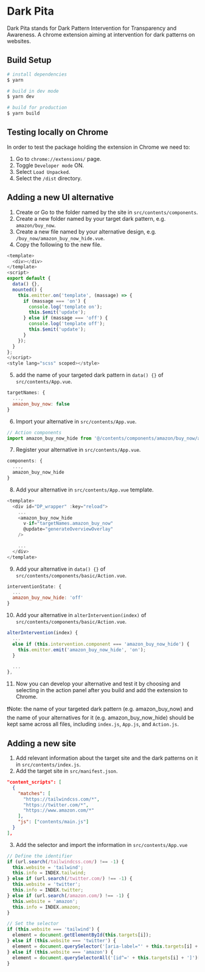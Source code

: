 # Dark Pita

Dark Pita stands for Dark Pattern Intervention for Transparency and Awareness. A chrome extension aiming at intervention for dark patterns on websites.

## Build Setup

```bash
# install dependencies
$ yarn

# build in dev mode
$ yarn dev

# build for production
$ yarn build
```

## Testing locally on Chrome

In order to test the package holding the extension in Chrome we need to:

1. Go to `chrome://extensions/` page.
2. Toggle `Developer mode` ON.
3. Select `Load Unpacked`.
4. Select the `/dist` directory.

## Adding a new UI alternative

1. Create or Go to the folder named by the site in `src/contents/components`.
2. Create a new folder named by your target dark pattern, e.g. `amazon/buy_now`.
3. Create a new file named by your alternative design, e.g. `/buy_now/amazon_buy_now_hide.vue`.
4. Copy the following to the new file.

```javascript
<template>
  <div></div>
</template>
<script>
export default {
  data() {},
  mounted() {
    this.emitter.on('template', (massage) => {
      if (massage === 'on') {
        console.log('template on');
        this.$emit('update');
      } else if (massage === 'off') {
        console.log('template off');
        this.$emit('update');
      }
    });
  }
};
</script>
<style lang="scss" scoped></style>
```

5. add the name of your targeted dark pattern in `data() {}` of `src/contents/App.vue`.

```javascript
targetNames: {
  ...,
  amazon_buy_now: false
}
```

6. Import your alternative in `src/contents/App.vue`.

```javascript
// Action components
import amazon_buy_now_hide from '@/contents/components/amazon/buy_now/amazon_buy_now_hide.vue';
```

7. Register your alternative in `src/contents/App.vue`.

```javascript
components: {
  ...,
  amazon_buy_now_hide
}
```

8. Add your alternative in `src/contents/App.vue` template.

```javascript
<template>
  <div id="DP_wrapper" :key="reload">
    ...
    <amazon_buy_now_hide
      v-if="targetNames.amazon_buy_now"
      @update="generateOverviewOverlay"
    />

    ...
  </div>
</template>
```

9. Add your alternative in `data() {}` of `src/contents/components/basic/Action.vue`.

```javascript
interventionState: {
  ...
  amazon_buy_now_hide: 'off'
}
```

10. Add your alternative in `alterIntervention(index)` of `src/contents/components/basic/Action.vue`.

```javascript
alterIntervention(index) {
  ...
  else if (this.intervention.component === 'amazon_buy_now_hide') {
    this.emitter.emit('amazon_buy_now_hide', 'on');
  }

  ...
},
```

11. Now you can develop your alternative and test it by choosing and selecting in the action panel after you build and add the extension to Chrome.

:exclamation:Note: the name of your targeted dark pattern (e.g. amazon_buy_now) and the name of your alternatives for it (e.g. amazon_buy_now_hide) should be kept same across all files, including `index.js`, `App.js`, and `Action.js`.

## Adding a new site

1. Add relevant information about the target site and the dark patterns on it in `src/contents/index.js`.
2. Add the target site in `src/manifest.json`.

```json
"content_scripts": [
  {
    "matches": [
      "https://tailwindcss.com/*",
      "https://twitter.com/*",
      "https://www.amazon.com/*"
    ],
    "js": ["contents/main.js"]
  }
],
```

3. Add the selector and import the information in `src/contents/App.vue`

```javascript
// Define the identifier
if (url.search(/tailwindcss.com/) !== -1) {
  this.website = 'tailwind';
  this.info = INDEX.tailwind;
} else if (url.search(/twitter.com/) !== -1) {
  this.website = 'twitter';
  this.info = INDEX.twitter;
} else if (url.search(/amazon.com/) !== -1) {
  this.website = 'amazon';
  this.info = INDEX.amazon;
}
```

```javascript
// Set the selector
if (this.website === 'tailwind') {
  element = document.getElementById(this.targets[i]);
} else if (this.website === 'twitter') {
  element = document.querySelector('[aria-label="' + this.targets[i] + '"]');
} else if (this.website === 'amazon') {
  element = document.querySelectorAll('[id^=' + this.targets[i] + ']')[0];
}
```

